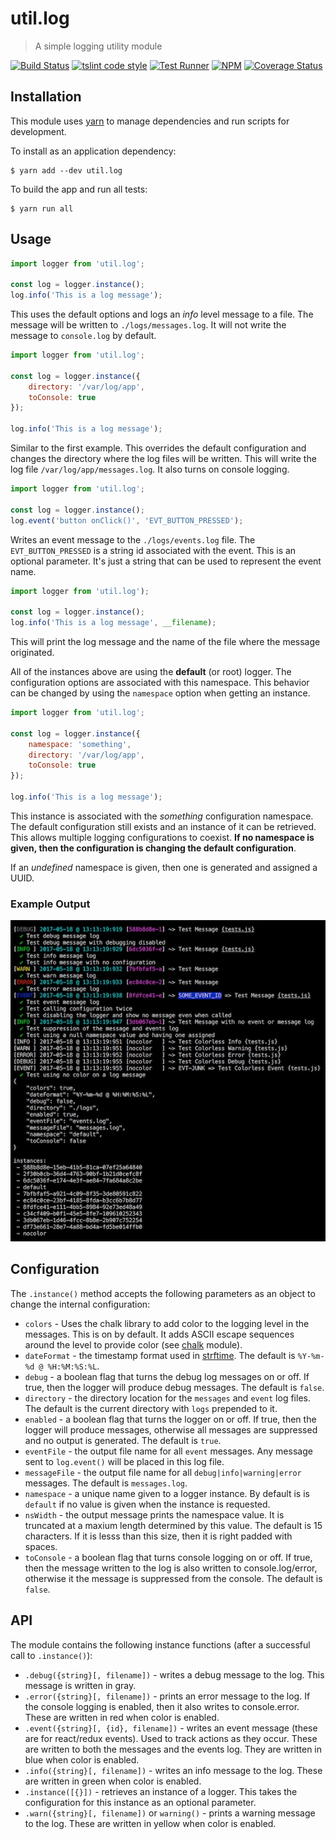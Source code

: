 # util.log

> A simple logging utility module

[![Build Status](https://travis-ci.org/jmquigley/util.log.svg?branch=master)](https://travis-ci.org/jmquigley/util.log)
[![tslint code style](https://img.shields.io/badge/code_style-TSlint-5ed9c7.svg)](https://palantir.github.io/tslint/)
[![Test Runner](https://img.shields.io/badge/testing-jest-blue.svg)](https://facebook.github.io/jest/)
[![NPM](https://img.shields.io/npm/v/util.log.svg)](https://www.npmjs.com/package/util.log)
[![Coverage Status](https://coveralls.io/repos/github/jmquigley/util.log/badge.svg?branch=master)](https://coveralls.io/github/jmquigley/util.log?branch=master)

## Installation

This module uses [yarn](https://yarnpkg.com/en/) to manage dependencies and run scripts for development.

To install as an application dependency:
```
$ yarn add --dev util.log
```

To build the app and run all tests:
```
$ yarn run all
```

## Usage

```javascript
import logger from 'util.log';

const log = logger.instance();
log.info('This is a log message');
```

This uses the default options and logs an *info* level message to a file.  The message will be written to `./logs/messages.log`.  It will not write the message to `console.log` by default.

```javascript
import logger from 'util.log';

const log = logger.instance({
	directory: '/var/log/app',
	toConsole: true
});

log.info('This is a log message');

```
Similar to the first example.  This overrides the default configuration and changes the directory where the log files will be written.  This will write the log file `/var/log/app/messages.log`.  It also turns on console logging.

```javascript
import logger from 'util.log';

const log = logger.instance();
log.event('button onClick()', 'EVT_BUTTON_PRESSED');
```

Writes an event message to the `./logs/events.log` file.  The `EVT_BUTTON_PRESSED` is a string id associated with the event.  This is an optional parameter.  It's just a string that can be used to represent the event name.

```javascript
import logger from 'util.log');

const log = logger.instance();
log.info('This is a log message', __filename);
```

This will print the log message and the name of the file where the message originated.

All of the instances above are using the **default** (or root) logger.  The configuration options are associated with this namespace.  This behavior can be changed by using the `namespace` option when getting an instance.

```javascript
import logger from 'util.log';

const log = logger.instance({
	namespace: 'something',
	directory: '/var/log/app',
	toConsole: true
});

log.info('This is a log message');
```

This instance is associated with the *something* configuration namespace.  The default configuration still exists and an instance of it can be retrieved.  This allows multiple logging configurations to coexist.  **If no namespace is given, then the configuration is changing the default configuration**.

If an *undefined* namespace is given, then one is generated and assigned a UUID.

### Example Output
![Example Output](example.png)


## Configuration
The `.instance()` method accepts the following parameters as an object to change the internal configuration:

- `colors` - Uses the chalk library to add color to the logging level in the messages.  This is on by default.  It adds ASCII escape sequences around the level to provide color (see [chalk](https://www.npmjs.com/package/chalk) module).
- `dateFormat` - the timestamp format used in [strftime](https://github.com/samsonjs/strftime).  The default is `%Y-%m-%d @ %H:%M:%S:%L`.
- `debug` - a boolean flag that turns the debug log messages on or off.  If true, then the logger will produce debug messages.  The default is `false`.
- `directory` - the directory location for the `messages` and `event` log files.  The default is the current directory with `logs` prepended to it.
- `enabled` - a boolean flag that turns the logger on or off.  If true, then the logger will produce messages, otherwise all messages are suppressed and no output is generated.  The default is `true`.
- `eventFile` - the output file name for all `event` messages.  Any message sent to `log.event()` will be placed in this log file.
- `messageFile` - the output file name for all `debug|info|warning|error` messages.  The default is `messages.log`.
- `namespace` - a unique name given to a logger instance.  By default is is `default` if no value is given when the instance is requested.
- `nsWidth` - the output message prints the namespace value.  It is truncated at a maxium length determined by this value.  The default is 15 characters.  If it is lesss than this size, then it is right padded with spaces.
- `toConsole` - a boolean flag that turns console logging on or off.  If true, then the message written to the log is also written to console.log/error, otherwise it the message is suppressed from the console.  The default is `false`.

## API
The module contains the following instance functions (after a successful call to `.instance()`):


- `.debug({string}[, filename])` - writes a debug message to the log.  This message is written in gray.
- `.error({string}[, filename])` - prints an error message to the log.  If the console logging is enabled, then it also writes to console.error.  These are written in red when color is enabled.
- `.event({string}[, {id}, filename])` - writes an event message (these are for react/redux events).  Used to track actions as they occur.  These are written to both the messages and the events log.  They are written in blue when color is enabled.
- `.info({string}[, filename])` - writes an info message to the log.  These are written in green when color is enabled.
- `.instance([{}])` - retrieves an instance of a logger.  This takes the configuration for this instance as an optional parameter.
- `.warn({string}[, filename])` or `warning()` - prints a warning message to the log.  These are written in yellow when color is enabled.
